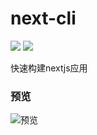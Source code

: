 # next-cli

![](https://img.shields.io/travis/tccsg/next-cli.svg?style=flat-square)
![](https://img.shields.io/github/license/tccsg/next-cli.svg?style=flat-square)



快速构建nextjs应用

### 预览
![预览](/images/next-cli-demo.gif)
